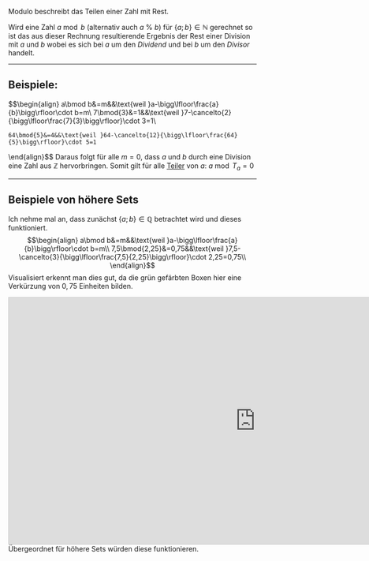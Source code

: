 Modulo beschreibt das Teilen einer Zahl mit Rest.

Wird eine Zahl $a \bmod b$ (alternativ auch $a~\%~b$) für $\{a;b\} \in \mathbb{N}$ gerechnet so ist das aus dieser Rechnung resultierende Ergebnis der Rest einer Division mit $a$ und $b$ wobei es sich bei $a$ um den *Dividend* und bei $b$ um den *Divisor* handelt.

---
## Beispiele:
$$\begin{align}
	a\bmod b&=m&&\text{weil }a-\bigg\lfloor\frac{a}{b}\bigg\rfloor\cdot b=m\\
	7\bmod{3}&=1&&\text{weil }7-\cancelto{2}{\bigg\lfloor\frac{7}{3}\bigg\rfloor}\cdot 3=1\\
	
	64\bmod{5}&=4&&\text{weil }64-\cancelto{12}{\bigg\lfloor\frac{64}{5}\bigg\rfloor}\cdot 5=1
\end{align}$$
Daraus folgt für alle $m=0$, dass $a$ und $b$ durch eine Division eine Zahl aus $\mathbb{Z}$ hervorbringen.
Somit gilt für alle [Teiler](Teilbarkeit) von $a$: $a\bmod T_{a}=0$

---
## Beispiele von höhere Sets
Ich nehme mal an, dass zunächst $\{a;b\}\in\mathbb{Q}$ betrachtet wird und dieses funktioniert.
$$\begin{align}
	a\bmod b&=m&&\text{weil }a-\bigg\lfloor\frac{a}{b}\bigg\rfloor\cdot b=m\\
	7,5\bmod{2,25}&=0,75&&\text{weil }7,5-\cancelto{3}{\bigg\lfloor\frac{7,5}{2,25}\bigg\rfloor}\cdot 2,25=0,75\\
\end{align}$$
Visualisiert erkennt man dies gut, da die grün gefärbten Boxen hier eine Verkürzung von $0,75$ Einheiten bilden.
<iframe src="https://www.desmos.com/calculator/xyveyqh0kz?embed" width="1000" height="500" style="border: 1px solid #ccc" frameborder=10></iframe>
Übergeordnet für höhere Sets würden diese funktionieren.